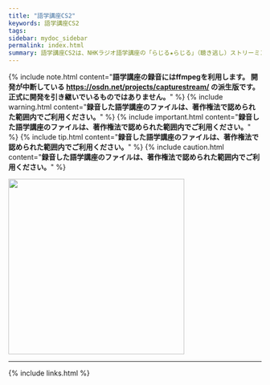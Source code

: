 ```yaml
---
title: "語学講座CS2"
keywords: 語学講座CS2
tags: 
sidebar: mydoc_sidebar
permalink: index.html
summary: 語学講座CS2は、NHKラジオ語学講座の「らじる★らじる」（聴き逃し）ストリーミング配信を自動録音するためのアプリです。
---
```

{% include note.html content="**語学講座の録音にはffmpegを利用します。 開発が中断している https://osdn.net/projects/capturestream/ の派生版です。 正式に開発を引き継いでいるものではありません。**" %}
{% include warning.html content="**録音した語学講座のファイルは、著作権法で認められた範囲内でご利用ください。**" %}
{% include important.html content="**録音した語学講座のファイルは、著作権法で認められた範囲内でご利用ください。**" %}
{% include tip.html content="**録音した語学講座のファイルは、著作権法で認められた範囲内でご利用ください。**" %}
{% include caution.html content="**録音した語学講座のファイルは、著作権法で認められた範囲内でご利用ください。**" %}


<img src="https://github.com/CSReviser/CaptureStream/assets/46049273/630baada-27f1-4984-a6ce-3f2bc6349be4" width="350"> 



***

 <link rel="shortcut icon" type="image/x-icon" href="https://avatars.githubusercontent.com/u/46049273?v=4">
 <link rel="shortcut icon" type="image/x-icon" href="https://raw.githubusercontent.com/CSReviser/CaptureStream2/master/icon.ico">
 <meta name="twitter:image:src" content="https://csreviser.github.io/gogaku-cs2/images/company_logo.png">

{% include links.html %}

